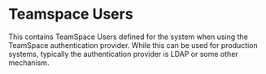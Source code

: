 # Teamspace Users
This contains TeamSpace Users defined for the system when using the TeamSpace authentication provider.
While this can be used for production systems, typically the authentication provider is LDAP
or some other mechanism.
